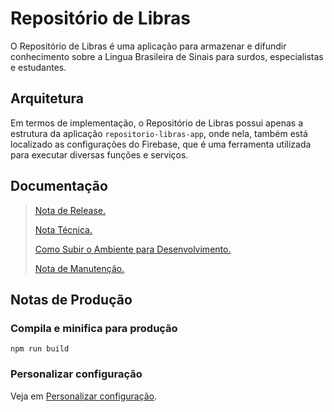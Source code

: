 # Repositório de Libras

O  Repositório de Libras é uma aplicação para armazenar e difundir conhecimento sobre a Lingua Brasileira de Sinais para surdos, especialistas e estudantes.

## Arquitetura
Em termos de implementação, o Repositório de Libras possui apenas a estrutura da aplicação `repositorio-libras-app`, onde nela, também está localizado as configurações do Firebase, que é uma ferramenta utilizada para executar diversas funções e serviços.

## Documentação
> [Nota de Release.](./CHANGELOG.md) 
>
> [Nota Técnica.](./repositorio-libras-app/docs/NOTA_TECNICA_REPOSITORIO_LIBRAS.md)
>
> [Como Subir o Ambiente para Desenvolvimento.](./repositorio-libras-app/docs/NOTA_GUIA_INSTALACAO.md)
>
>
> [Nota de Manutenção.](./repositorio-libras-app/docs/NOTA_MANUTENCAO.md)
>

## Notas de Produção

### Compila e minifica para produção
```
npm run build
```

### Personalizar configuração
Veja em [Personalizar configuração](https://cli.vuejs.org/config/).